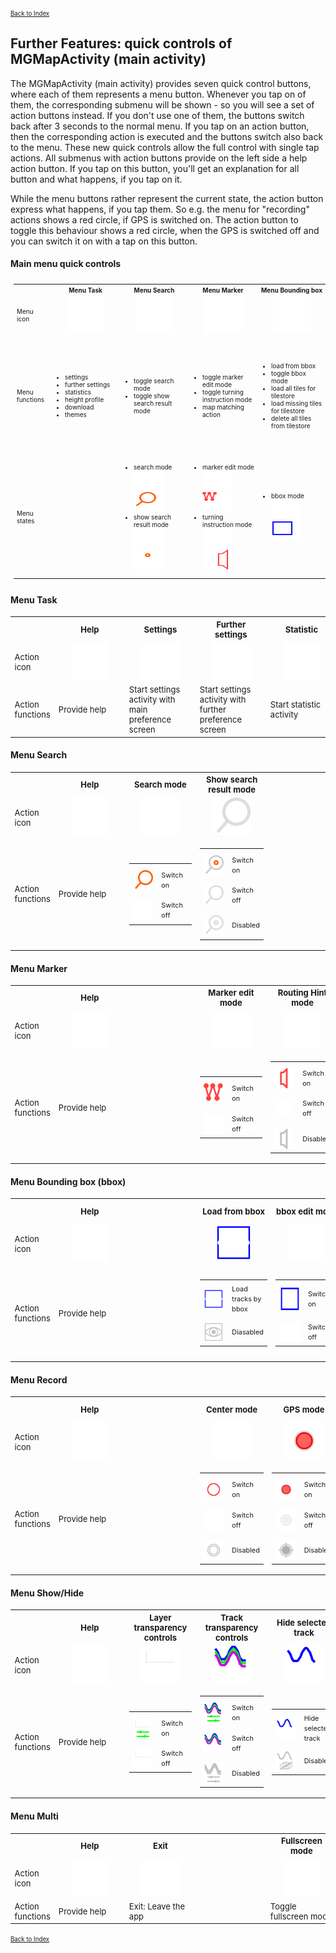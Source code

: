 <small><small>[Back to Index](../../../index.md)</small></small>

## Further Features: quick controls of MGMapActivity (main activity)

The MGMapActivity (main activity) provides seven quick control buttons, where each of them represents a menu button.
Whenever you tap on of them, the corresponding submenu will be shown - so you will see a set of action buttons instead.
If you don't use one of them, the buttons switch back after 3 seconds to the normal menu. If you tap on an action button,
then the corresponding action is executed and the buttons switch also back to the menu. These new quick controls
allow the full control with single tap actions. All submenus with action buttons provide on the
left side a help action button. If you tap on this button, you'll get an explanation for all button and what happens, if
you tap on it.

While the menu buttons rather represent the current state, the action button express what happens, if you tap them.
So e.g. the menu for "recording" actions shows a red circle, if GPS is switched on. The action button to toggle this
behaviour shows a red circle, when the GPS is switched off and you can switch it on with a tap on this button.

#### Main menu quick controls

<table style="font-size: x-small; padding:5px">
<tr>
	<th></th>
    <th style="text-align:center">Menu Task</th>
    <th style="text-align:center">Menu Search</th>
    <th style="text-align:center">Menu Marker</th>
    <th style="text-align:center">Menu Bounding box</th>
    <th style="text-align:center">Menu Record</th>
    <th style="text-align:center">Menu Show/Hide</th>
    <th style="text-align:center">Menu Multi</th>
</tr>
<tr>
<td width="5%" style="min-width:50px;max-width:60px">Menu<br/>icon</td>
<td width="12%" style="text-align:center; min-width:100px"><img src="../../../icons/group_task.svg" width="60px" height="60px"></td>
<td width="12%" style="text-align:center; min-width:100px"><img src="../../../icons/group_search1.svg" width="60px" height="60px"></td>
<td width="12%" style="text-align:center; min-width:100px"><img src="../../../icons/group_marker1.svg" width="60px" height="60px"></td>
<td width="12%" style="text-align:center; min-width:100px"><img src="../../../icons/group_bbox1.svg" width="60px" height="60px"></td>
<td width="12%" style="text-align:center; min-width:100px"><img src="../../../icons/group_record1.svg" width="60px" height="60px"></td>
<td width="12%" style="text-align:center; min-width:100px"><img src="../../../icons/show_hide.svg" width="60px" height="60px"></td>
<td width="12%" style="text-align:center; min-width:100px"><img src="../../../icons/multi.svg" width="60px" height="60px"></td>
</tr>
<tr>
	<td style="min-width:50px;max-width:60px">Menu<br/>functions</td>
    <td><ul><li>settings</li><li>further settings</li><li>statistics</li><li>height profile</li><li>download</li><li>themes</li></ul></td>
    <td><ul><li>toggle search mode</li><li>toggle show search result mode</li></ul></td>
    <td><ul><li>toggle marker edit mode</li><li>toggle turning instruction mode</li><li>map matching action</li></ul></td>
    <td><ul><li>load from bbox</li><li>toggle bbox mode</li><li>load all tiles for tilestore</li><li>load missing tiles for tilestore</li><li>delete all tiles from tilestore</li></ul></td>
    <td><ul><li>toggle center mode</li><li>toggle GPS mode</li><li>toggle record track mode</li><li>toggle record track segment mode</li></ul></td>
    <td><ul><li>toggle layer transparency controls</li><li>toggle track transparency controls</li><li>hide selected track</li><li>hide not selected tracks</li><li>hide all tracks</li><li>hide marker/route track</li></ul></td>
    <td><ul><li>leave the app</li><li>toggle fullscreen mode</li><li>zoom in</li><li>zoom out</li><li>lunch Android homescreen</li></ul></td>
</tr>
<tr>
<td style="min-width:50px;max-width:60px">Menu<br/>states</td>

<td></td>
<td><ul>
	<li>search mode<br/><img src="../../../icons/group_search1.svg" width="48px" height="32px">&nbsp;<img src="../../../icons/group_search2.svg" width="48px" height="32px"></li>
	<li>show search result mode<br/><img src="../../../icons/group_search1.svg" width="48px" height="32px">&nbsp;<img src="../../../icons/group_search3.svg" width="48px" height="32px"></li>
</ul></td>
<td><ul>
	<li>marker edit mode<br/><img src="../../../icons/group_marker1.svg" width="48px" height="32px">&nbsp;<img src="../../../icons/group_marker2.svg" width="48px" height="32px"></li>
	<li>turning instruction mode<br/><img src="../../../icons/group_marker1.svg" width="48px" height="32px">&nbsp;<img src="../../../icons/group_marker3.svg" width="48px" height="32px"></li>
</ul></td>
<td><ul>
	<li>bbox mode<br/><img src="../../../icons/group_bbox1.svg" width="48px" height="32px">&nbsp;<img src="../../../icons/group_bbox2.svg" width="48px" height="32px"></li>
</ul></td>
<td><ul>
	<li>GPS mode<br/>(GPS or track recording or track segment recording)<br/><img src="../../../icons/group_record1.svg" width="48px" height="32px">&nbsp;<img src="../../../icons/group_record2.svg" width="48px" height="32px"></li>
</ul></td>
<td></td>
<td></td>
</tr>
 </table>

#### Menu Task

<table style="font-size: small">
<tr>
	<th></th>
    <th style="text-align:center">Help</th>
    <th style="text-align:center">Settings</th>
    <th style="text-align:center">Further settings</th>
    <th style="text-align:center">Statistic</th>
    <th style="text-align:center">Height profile</th>
    <th style="text-align:center">Download</th>
    <th style="text-align:center">Themes</th>
</tr>
<tr>
<td width="5%" style="min-width:50px;max-width:60px">Action<br/>icon</td>
<td width="12%" style="text-align:center; min-width:100px"><img src="../../../icons/help.svg" width="60px" height="60px"></td>
<td width="12%" style="text-align:center; min-width:100px"><img src="../../../icons/settings.svg" width="60px" height="60px"></td>
<td width="12%" style="text-align:center; min-width:100px"><img src="../../../icons/settings_fu.svg" width="60px" height="60px"></td>
<td width="12%" style="text-align:center; min-width:100px"><img src="../../../icons/statistik.svg" width="60px" height="60px"></td>
<td width="12%" style="text-align:center; min-width:100px"><img src="../../../icons/height_profile.svg" width="60px" height="60px"></td>
<td width="12%" style="text-align:center; min-width:100px"><img src="../../../icons/download.svg" width="60px" height="60px"></td>
<td width="12%" style="text-align:center; min-width:100px"><img src="../../../icons/themes.svg" width="60px" height="60px"></td>
</tr>
<tr>
	<td style="min-width:50px;max-width:60px">Action<br/>functions</td>
    <td>Provide help</td>
    <td>Start settings activity with main preference screen</td>
    <td>Start settings activity with further preference screen</td>
    <td>Start statistic activity</td>
    <td>Start height profile activity</td>
    <td>Start settings activity with download preference screen</td>
    <td>Start theme settings activity</td>
</tr>
</table>


#### Menu Search

<table style="font-size: small">
<tr>
	<th></th>
    <th style="text-align:center">Help</th>
    <th style="text-align:center">Search mode</th>
    <th style="text-align:center">Show search result mode</th>
    <th style="text-align:center"></th>
    <th style="text-align:center"></th>
    <th style="text-align:center"></th>
    <th style="text-align:center"></th>
</tr>
<tr>
<td width="5%" style="min-width:50px;max-width:60px">Action<br/>icon</td>
<td width="12%" style="text-align:center; min-width:100px"><img src="../../../icons/help.svg" width="60px" height="60px"></td>
<td width="12%" style="text-align:center; min-width:100px"><img src="../../../icons/search.svg" width="60px" height="60px"></td>
<td width="12%" style="text-align:center; min-width:100px"><img src="../../../icons/search_res1.svg" width="60px" height="60px"></td>
<td width="12%" style="text-align:center; min-width:100px"> </td>
<td width="12%" style="text-align:center; min-width:100px"> </td>
<td width="12%" style="text-align:center; min-width:100px"> </td>
<td width="12%" style="text-align:center; min-width:100px"> </td>
</tr>
<tr>
	<td style="min-width:50px;max-width:60px">Action<br/>functions</td>
    <td>Provide help</td>
    <td>
		<table style="padding:0px;border:none">
			<tr><td width="40%" style="padding-top:10px;border:none"><img style="text-align:center;min-width:32px" src="../../../icons/search1b.svg" width="32px" height="32px"></td><td width="60%" style="padding-top:5px;border:none"><small>Switch on</small></td></tr>
			<tr><td width="40%" style="padding-top:10px;border:none"><img style="text-align:center;min-width:32px" src="../../../icons/search.svg" width="32px" height="32px"></td><td width="60%" style="padding-top:5px;border:none"><small>Switch off</small></td></tr>
		</table>
	</td>
    <td>
		<table style="padding:0px;border:none">
			<tr><td width="40%" style="padding-top:10px;border:none"><img style="text-align:center;min-width:32px" src="../../../icons/search_res2.svg" width="32px" height="32px"></td><td width="60%" style="padding-top:5px;border:none"><small>Switch on</small></td></tr>
			<tr><td width="40%" style="padding-top:10px;border:none"><img style="text-align:center;min-width:32px" src="../../../icons/search_res1.svg" width="32px" height="32px"></td><td width="60%" style="padding-top:5px;border:none"><small>Switch off</small></td></tr>
			<tr><td width="40%" style="padding-top:10px;border:none"><img style="text-align:center;min-width:32px" src="../../../icons/search_res3.svg" width="32px" height="32px"></td><td width="60%" style="padding-top:5px;border:none"><small>Disabled</small></td></tr>
		</table>
	</td>
    <td></td>
    <td></td>
    <td></td>
    <td></td>
</tr>
</table>


#### Menu Marker

<table style="font-size: small">
<tr>
	<th></th>
    <th style="text-align:center">Help</th>
    <th style="text-align:center"> </th>
    <th style="text-align:center">Marker edit mode</th>
    <th style="text-align:center">Routing Hint mode</th>
    <th style="text-align:center"></th>
    <th style="text-align:center">Map matching</th>
    <th style="text-align:center"></th>
</tr>
<tr>
<td width="5%" style="min-width:50px;max-width:60px">Action<br/>icon</td>
<td width="12%" style="text-align:center; min-width:100px"><img src="../../../icons/help.svg" width="60px" height="60px"></td>
<td width="12%" style="text-align:center; min-width:100px"> </td>
<td width="12%" style="text-align:center; min-width:100px"><img src="../../../icons/mtlr.svg" width="60px" height="60px"></td>
<td width="12%" style="text-align:center; min-width:100px"><img src="../../../icons/routing_hints1.svg" width="60px" height="60px"></td>
<td width="12%" style="text-align:center; min-width:100px"> </td>
<td width="12%" style="text-align:center; min-width:100px"><img src="../../../icons/matching.svg" width="60px" height="60px"></td>
<td width="12%" style="text-align:center; min-width:100px"> </td>
</tr>
<tr>
	<td style="min-width:50px;max-width:60px">Action<br/>functions</td>
    <td>Provide help</td>
    <td></td>
    <td>
		<table style="padding:0px;border:none">
			<tr><td width="40%" style="padding-top:10px;border:none"><img style="text-align:center;min-width:32px" src="../../../icons/mtlr2.svg" width="32px" height="32px"></td><td width="60%" style="padding-top:5px;border:none"><small>Switch on</small></td></tr>
			<tr><td width="40%" style="padding-top:10px;border:none"><img style="text-align:center;min-width:32px" src="../../../icons/mtlr.svg" width="32px" height="32px"></td><td width="60%" style="padding-top:5px;border:none"><small>Switch off</small></td></tr>
		</table>
	</td>
    <td>
		<table style="padding:0px;border:none">
			<tr><td width="40%" style="padding-top:10px;border:none"><img style="text-align:center;min-width:32px" src="../../../icons/routing_hints2.svg" width="32px" height="32px"></td><td width="60%" style="padding-top:5px;border:none"><small>Switch on</small></td></tr>
			<tr><td width="40%" style="padding-top:10px;border:none"><img style="text-align:center;min-width:32px" src="../../../icons/routing_hints1.svg" width="32px" height="32px"></td><td width="60%" style="padding-top:5px;border:none"><small>Switch off</small></td></tr>
			<tr><td width="40%" style="padding-top:10px;border:none"><img style="text-align:center;min-width:32px" src="../../../icons/routing_hints_dis.svg" width="32px" height="32px"></td><td width="60%" style="padding-top:5px;border:none"><small>Disabled</small></td></tr>
		</table>
	</td>
    <td></td>
    <td>
		<table style="padding:0px;border:none">
			<tr><td width="40%" style="padding-top:10px;border:none"><img style="text-align:center;min-width:32px" src="../../../icons/matching.svg" width="32px" height="32px"></td><td width="60%" style="padding-top:5px;border:none"><small>Trigger "map matching" </small></td></tr>
			<tr><td width="40%" style="padding-top:10px;border:none"><img style="text-align:center;min-width:32px" src="../../../icons/matching_dis.svg" width="32px" height="32px"></td><td width="60%" style="padding-top:5px;border:none"><small>Disabled</small></td></tr>
		</table>
	</td>
    <td></td>
</tr>
</table>


#### Menu Bounding box (bbox)

<table style="font-size: small">
<tr>
	<th></th>
    <th style="text-align:center">Help</th>
    <th style="text-align:center"> </th>
    <th style="text-align:center">Load from bbox</th>
    <th style="text-align:center">bbox edit mode</th>
    <th style="text-align:center">Load missing tiles to tilestore</th>
    <th style="text-align:center">Load all tiles to tilestore</th>
    <th style="text-align:center">Delete all tiles from tilestore</th>
</tr>
<tr>
<td width="5%" style="min-width:50px;max-width:60px">Action<br/>icon</td>
<td width="12%" style="text-align:center; min-width:100px"><img src="../../../icons/help.svg" width="60px" height="60px"></td>
<td width="12%" style="text-align:center; min-width:100px"> </td>
<td width="12%" style="text-align:center; min-width:100px"><img src="../../../icons/load_from_bb.svg" width="60px" height="60px"></td>
<td width="12%" style="text-align:center; min-width:100px"><img src="../../../icons/bbox.svg" width="60px" height="60px"></td>
<td width="12%" style="text-align:center; min-width:100px"><img src="../../../icons/bb_ts_load_remain.svg" width="60px" height="60px"></td>
<td width="12%" style="text-align:center; min-width:100px"><img src="../../../icons/bb_ts_load_all.svg" width="60px" height="60px"></td>
<td width="12%" style="text-align:center; min-width:100px"><img src="../../../icons/bb_ts_delete_all.svg" width="60px" height="60px"></td>
</tr>
<tr>
	<td style="min-width:50px;max-width:60px">Action<br/>functions</td>
    <td>Provide help</td>
    <td></td>
    <td>
		<table style="padding:0px;border:none">
			<tr><td width="40%" style="padding-top:10px;border:none"><img style="text-align:center;min-width:32px" src="../../../icons/load_from_bb.svg" width="32px" height="32px"></td><td width="60%" style="padding-top:5px;border:none"><small>Load tracks by bbox</small></td></tr>
			<tr><td width="40%" style="padding-top:10px;border:none"><img style="text-align:center;min-width:32px" src="../../../icons/load_from_bb_dis.svg" width="32px" height="32px"></td><td width="60%" style="padding-top:5px;border:none"><small>Diasabled</small></td></tr>
		</table>
	</td>
    <td>
		<table style="padding:0px;border:none">
			<tr><td width="40%" style="padding-top:10px;border:none"><img style="text-align:center;min-width:32px" src="../../../icons/bbox2.svg" width="32px" height="40px"></td><td width="60%" style="padding-top:5px;border:none"><small>Switch on</small></td></tr>
			<tr><td width="40%" style="padding-top:10px;border:none"><img style="text-align:center;min-width:32px" src="../../../icons/bbox.svg" width="32px" height="32px"></td><td width="60%" style="padding-top:5px;border:none"><small>Switch off</small></td></tr>
		</table>
	</td>
    <td>
		<table style="padding:0px;border:none">
			<tr><td width="40%" style="padding-top:10px;border:none"><img style="text-align:center;min-width:32px" src="../../../icons/bb_ts_load_remain.svg" width="32px" height="32px"></td><td width="60%" style="padding-top:5px;border:none"><small>Load missing tiles by bbox</small></td></tr>
			<tr><td width="40%" style="padding-top:10px;border:none"><img style="text-align:center;min-width:32px" src="../../../icons/bb_ts_load_remain_dis.svg" width="32px" height="32px"></td><td width="60%" style="padding-top:5px;border:none"><small>Diasabled</small></td></tr>
		</table>
	</td>
    <td>
		<table style="padding:0px;border:none">
			<tr><td width="40%" style="padding-top:10px;border:none"><img style="text-align:center;min-width:32px" src="../../../icons/bb_ts_load_all.svg" width="32px" height="32px"></td><td width="60%" style="padding-top:5px;border:none"><small>Load all tiles by bbox</small></td></tr>
			<tr><td width="40%" style="padding-top:10px;border:none"><img style="text-align:center;min-width:32px" src="../../../icons/bb_ts_load_all_dis.svg" width="32px" height="32px"></td><td width="60%" style="padding-top:5px;border:none"><small>Diasabled</small></td></tr>
		</table>
	</td>
    <td>
		<table style="padding:0px;border:none">
			<tr><td width="40%" style="padding-top:10px;border:none"><img style="text-align:center;min-width:32px" src="../../../icons/bb_ts_delete_all.svg" width="32px" height="32px"></td><td width="60%" style="padding-top:5px;border:none"><small>Delete all tiles by bbox</small></td></tr>
			<tr><td width="40%" style="padding-top:10px;border:none"><img style="text-align:center;min-width:32px" src="../../../icons/bb_ts_delete_all_dis.svg" width="32px" height="32px"></td><td width="60%" style="padding-top:5px;border:none"><small>Diasabled</small></td></tr>
		</table>
	</td>
</tr>
</table>


#### Menu Record

<table style="font-size: small">
<tr>
	<th></th>
    <th style="text-align:center">Help</th>
    <th style="text-align:center"> </th>
    <th style="text-align:center">Center mode</th>
    <th style="text-align:center">GPS mode</th>
    <th style="text-align:center">Record track mode</th>
    <th style="text-align:center">Record track segment mode</th>
    <th style="text-align:center"></th>
</tr>
<tr>
<td width="5%" style="min-width:50px;max-width:60px">Action<br/>icon</td>
<td width="12%" style="text-align:center; min-width:100px"><img src="../../../icons/help.svg" width="60px" height="60px"></td>
<td width="12%" style="text-align:center; min-width:100px"> </td>
<td width="12%" style="text-align:center; min-width:100px"><img src="../../../icons/center1.svg" width="60px" height="60px"></td>
<td width="12%" style="text-align:center; min-width:100px"><img src="../../../icons/gps1.svg" width="60px" height="60px"></td>
<td width="12%" style="text-align:center; min-width:100px"><img src="../../../icons/record_track1.svg" width="60px" height="60px"></td>
<td width="12%" style="text-align:center; min-width:100px"><img src="../../../icons/record_segment1.svg" width="60px" height="60px"></td>
<td width="12%" style="text-align:center; min-width:100px"> </td>
</tr>
<tr>
	<td style="min-width:50px;max-width:60px">Action<br/>functions</td>
    <td>Provide help</td>
    <td></td>
    <td>
		<table style="padding:0px;border:none">
			<tr><td width="40%" style="padding-top:10px;border:none"><img style="text-align:center;min-width:32px" src="../../../icons/center2.svg" width="32px" height="32px"></td><td width="60%" style="padding-top:5px;border:none"><small>Switch on</small></td></tr>
			<tr><td width="40%" style="padding-top:10px;border:none"><img style="text-align:center;min-width:32px" src="../../../icons/center1.svg" width="32px" height="32px"></td><td width="60%" style="padding-top:5px;border:none"><small>Switch off</small></td></tr>
			<tr><td width="40%" style="padding-top:10px;border:none"><img style="text-align:center;min-width:32px" src="../../../icons/center_dis.svg" width="32px" height="32px"></td><td width="60%" style="padding-top:5px;border:none"><small>Disabled</small></td></tr>
		</table>
	</td>
    <td>
		<table style="padding:0px;border:none">
			<tr><td width="40%" style="padding-top:10px;border:none"><img style="text-align:center;min-width:32px" src="../../../icons/gps1.svg" width="32px" height="32px"></td><td width="60%" style="padding-top:5px;border:none"><small>Switch on</small></td></tr>
			<tr><td width="40%" style="padding-top:10px;border:none"><img style="text-align:center;min-width:32px" src="../../../icons/gps2.svg" width="32px" height="32px"></td><td width="60%" style="padding-top:5px;border:none"><small>Switch off</small></td></tr>
			<tr><td width="40%" style="padding-top:10px;border:none"><img style="text-align:center;min-width:32px" src="../../../icons/gps_dis.svg" width="32px" height="32px"></td><td width="60%" style="padding-top:5px;border:none"><small>Disabled</small></td></tr>
		</table>
	</td>
    <td>
		<table style="padding:0px;border:none">
			<tr><td width="40%" style="padding-top:10px;border:none"><img style="text-align:center;min-width:32px" src="../../../icons/record_track1.svg" width="32px" height="32px"></td><td width="60%" style="padding-top:5px;border:none"><small>Switch on</small></td></tr>
			<tr><td width="40%" style="padding-top:10px;border:none"><img style="text-align:center;min-width:32px" src="../../../icons/record_track2.svg" width="32px" height="32px"></td><td width="60%" style="padding-top:5px;border:none"><small>Switch off</small></td></tr>
		</table>
	</td>
    <td>
		<table style="padding:0px;border:none">
			<tr><td width="40%" style="padding-top:10px;border:none"><img style="text-align:center;min-width:32px" src="../../../icons/record_segment1.svg" width="32px" height="32px"></td><td width="60%" style="padding-top:5px;border:none"><small>Switch on</small></td></tr>
			<tr><td width="40%" style="padding-top:10px;border:none"><img style="text-align:center;min-width:32px" src="../../../icons/record_segment2.svg" width="32px" height="32px"></td><td width="60%" style="padding-top:5px;border:none"><small>Switch off</small></td></tr>
			<tr><td width="40%" style="padding-top:10px;border:none"><img style="text-align:center;min-width:32px" src="../../../icons/record_segment_dis.svg" width="32px" height="32px"></td><td width="60%" style="padding-top:5px;border:none"><small>Disabled</small></td></tr>
		</table>
	</td>
    <td></td>
</tr>
</table>

#### Menu Show/Hide

<table style="font-size: small">
<tr>
	<th></th>
    <th style="text-align:center">Help</th>
    <th style="text-align:center">Layer transparency controls</th>
    <th style="text-align:center">Track transparency controls</th>
    <th style="text-align:center">Hide selected track</th>
    <th style="text-align:center">Hide not selected tracks</th>
    <th style="text-align:center">Hide all tracks</th>
    <th style="text-align:center">Hide marker/route track</th>
</tr>

<tr>
<td width="5%" style="min-width:50px;max-width:60px">Action<br/>icon</td>
<td width="12%" style="text-align:center; min-width:100px"><img src="../../../icons/help.svg" width="60px" height="60px"></td>
<td width="12%" style="text-align:center; min-width:100px"><img src="../../../icons/slider_layer1.svg" width="60px" height="60px"></td>
<td width="12%" style="text-align:center; min-width:100px"><img src="../../../icons/slider_track1.svg" width="60px" height="60px"></td>
<td width="12%" style="text-align:center; min-width:100px"><img src="../../../icons/hide_stl.svg" width="60px" height="60px"></td>
<td width="12%" style="text-align:center; min-width:100px"><img src="../../../icons/hide_atl.svg" width="60px" height="60px"></td>
<td width="12%" style="text-align:center; min-width:100px"><img src="../../../icons/hide_all.svg" width="60px" height="60px"></td>
<td width="12%" style="text-align:center; min-width:100px"><img src="../../../icons/hide_mtl.svg" width="60px" height="60px"></td>
</tr>
<tr>
	<td style="min-width:50px;max-width:60px">Action<br/>functions</td>
    <td>Provide help</td>
	<td>
		<table style="padding:0px;border:none">
			<tr><td width="40%" style="padding-top:10px;border:none"><img style="text-align:center;min-width:32px" src="../../../icons/slider_layer2.svg" width="32px" height="32px"></td><td width="60%" style="padding-top:5px;border:none"><small>Switch on</small></td></tr>
			<tr><td width="40%" style="padding-top:10px;border:none"><img style="text-align:center;min-width:32px" src="../../../icons/slider_layer1.svg" width="32px" height="32px"></td><td width="60%" style="padding-top:5px;border:none"><small>Switch off</small></td></tr>
		</table>
    <td>
		<table style="padding:0px;border:none">
			<tr><td width="40%" style="padding-top:10px;border:none"><img style="text-align:center;min-width:32px" src="../../../icons/slider_track2.svg" width="32px" height="32px"></td><td width="60%" style="padding-top:5px;border:none"><small>Switch on</small></td></tr>
			<tr><td width="40%" style="padding-top:10px;border:none"><img style="text-align:center;min-width:32px" src="../../../icons/slider_track1.svg" width="32px" height="32px"></td><td width="60%" style="padding-top:5px;border:none"><small>Switch off</small></td></tr>
			<tr><td width="40%" style="padding-top:10px;border:none"><img style="text-align:center;min-width:32px" src="../../../icons/slider_track_dis.svg" width="32px" height="32px"></td><td width="60%" style="padding-top:5px;border:none"><small>Disabled</small></td></tr>
		</table>
	</td>
    <td>
		<table style="padding:0px;border:none">
			<tr><td width="40%" style="padding-top:10px;border:none"><img style="text-align:center;min-width:32px" src="../../../icons/hide_stl.svg" width="32px" height="32px"></td><td width="60%" style="padding-top:5px;border:none"><small>Hide selected track</small></td></tr>
			<tr><td width="40%" style="padding-top:10px;border:none"><img style="text-align:center;min-width:32px" src="../../../icons/hide_stl_dis.svg" width="32px" height="32px"></td><td width="60%" style="padding-top:5px;border:none"><small>Disabled</small></td></tr>
		</table>
	</td>
    <td>
		<table style="padding:0px;border:none">
			<tr><td width="40%" style="padding-top:10px;border:none"><img style="text-align:center;min-width:32px" src="../../../icons/hide_atl.svg" width="32px" height="32px"></td><td width="60%" style="padding-top:5px;border:none"><small>Hide not selected tracks</small></td></tr>
			<tr><td width="40%" style="padding-top:10px;border:none"><img style="text-align:center;min-width:32px" src="../../../icons/hide_atl_dis.svg" width="32px" height="32px"></td><td width="60%" style="padding-top:5px;border:none"><small>Disabled</small></td></tr>
		</table>
	</td>
    <td>
		<table style="padding:0px;border:none">
			<tr><td width="40%" style="padding-top:10px;border:none"><img style="text-align:center;min-width:32px" src="../../../icons/hide_all.svg" width="32px" height="32px"></td><td width="60%" style="padding-top:5px;border:none"><small>Hide all tracks</small></td></tr>
			<tr><td width="40%" style="padding-top:10px;border:none"><img style="text-align:center;min-width:32px" src="../../../icons/hide_all_dis.svg" width="32px" height="32px"></td><td width="60%" style="padding-top:5px;border:none"><small>Disabled</small></td></tr>
		</table>
	</td>
    <td>
		<table style="padding:0px;border:none">
			<tr><td width="40%" style="padding-top:10px;border:none"><img style="text-align:center;min-width:32px" src="../../../icons/hide_mtl.svg" width="32px" height="32px"></td><td width="60%" style="padding-top:5px;border:none"><small>Hide marker/route track</small></td></tr>
			<tr><td width="40%" style="padding-top:10px;border:none"><img style="text-align:center;min-width:32px" src="../../../icons/hide_mtl_dis.svg" width="32px" height="32px"></td><td width="60%" style="padding-top:5px;border:none"><small>Disabled</small></td></tr>
		</table>
	</td>
</tr>
</table>

#### Menu Multi

<table style="font-size: small">
<tr>
	<th></th>
    <th style="text-align:center">Help</th>
    <th style="text-align:center">Exit</th>
    <th style="text-align:center"> </th>
    <th style="text-align:center">Fullscreen mode</th>
    <th style="text-align:center">Zoom in</th>
    <th style="text-align:center">Zoom out</th>
    <th style="text-align:center">Home</th>
</tr>
<tr>
<td width="5%" style="min-width:50px;max-width:60px">Action<br/>icon</td>
<td width="12%" style="text-align:center; min-width:100px"><img src="../../../icons/help.svg" width="60px" height="60px"></td>
<td width="12%" style="text-align:center; min-width:100px"><img src="../../../icons/exit.svg" width="60px" height="60px"></td>
<td width="12%" style="text-align:center; min-width:100px"> </td>
<td width="12%" style="text-align:center; min-width:100px"><img src="../../../icons/fullscreen.svg" width="60px" height="60px"></td>
<td width="12%" style="text-align:center; min-width:100px"><img src="../../../icons/zoom_in.svg" width="60px" height="60px"></td>
<td width="12%" style="text-align:center; min-width:100px"><img src="../../../icons/zoom_out.svg" width="60px" height="60px"></td>
<td width="12%" style="text-align:center; min-width:100px"><img src="../../../icons/home.svg" width="60px" height="60px"></td>
</tr>
<tr>
	<td style="min-width:50px;max-width:60px">Action<br/>functions</td>
    <td>Provide help</td>
    <td>Exit: Leave the app</td>
    <td> </td>
    <td>Toggle fullscreen mode</td>
    <td>Zoom in</td>
    <td>Zoom out</td>
    <td>Lunch Android homescreen</td>
</tr>
</table>




 <small><small>[Back to Index](../../../index.md)</small></small>

